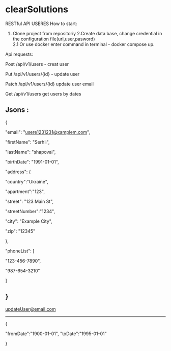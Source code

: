 # clearSolutions
RESTful API USERES
How to start: 
  1. Clone project from repositoriy 
  2.Create data base, change credential in the configuration file(url,user,pasword)  
    2.1 Or use docker enter command in terminal - docker compose up.

Api requests:

Post /api/v1/users - creat user

Put /api/v1/users/{id} - update user

Patch /api/v1/users/{id} update user email

Get /api/v1/users get users by dates 

Jsons :
-------------------------------------
{

"email": "usere1231231@xamplem.com",

"firstName": "Serhii",

"lastName": "shapoval",

"birthDate": "1991-01-01",

"address": {

"country":"Ukraine",

"apartment":"123",

"street": "123 Main St",

"streetNumber":"1234",

"city": "Example City",

"zip": "12345"

},

"phoneList": [

"123-456-7890",

"987-654-3210"

]

}
-------------------------------------

updateUser@email.com     

-------------------------------------    

{

"fromDate":"1900-01-01",
"toDate":"1995-01-01"

}

